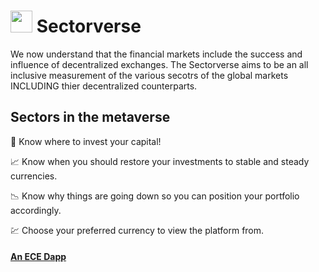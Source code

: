 #  <img src="https://user-images.githubusercontent.com/61543012/194726651-de123292-4dff-4cea-bcf2-e01a41133641.png" height="35" width="35" align-items="center" justify-content="center" /> Sectorverse
We now understand that the financial markets include the success and influence of decentralized exchanges. The Sectorverse aims to be an all inclusive measurement of the various secotrs of the global markets INCLUDING thier decentralized counterparts. 

## Sectors in the metaverse

💸 Know where to invest your capital!

📈 Know when you should restore your investments to stable and steady currencies.

📉 Know why things are going down so you can position your portfolio accordingly.

💹 Choose your preferred currency to view the platform from.

#### [An ECE Dapp](https://github.com/eliascharlese)
